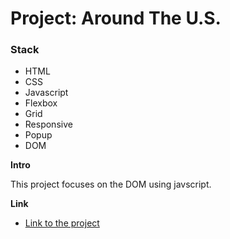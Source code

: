 # Project: Around The U.S.

### Stack

* HTML
* CSS
* Javascript
* Flexbox
* Grid
* Responsive
* Popup
* DOM


**Intro**

This project focuses on the DOM using javscript.

**Link**

* [Link to the project ](https://kedon1986.github.io/web_project_4/)

